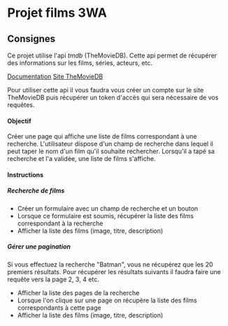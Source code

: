 # Projet films 3WA

## Consignes
Ce projet utilise l'api *tmdb* (TheMovieDB). Cette api permet de récupérer des informations sur les films, séries, acteurs, etc.

[Documentation](https://developer.themoviedb.org/reference/intro/getting-started)
[Site TheMovieDB](https://www.themoviedb.org/)

Pour utiliser cette api il vous faudra vous créer un compte sur le site TheMovieDB puis récupérer un token d'accès qui sera nécessaire de vos requêtes.

#### Objectif

Créer une page qui affiche une liste de films correspondant à une recherche. L'utilisateur dispose d'un champ de recherche dans lequel il peut taper le nom d'un film qu'il souhaite rechercher. Lorsqu'il a tapé sa recherche et l'a validée, une liste de films s'affiche.

#### Instructions

##### Recherche de films

* Créer un formulaire avec un champ de recherche et un bouton
* Lorsque ce formulaire est soumis, récupérer la liste des films correspondant à la recherche
* Afficher la liste des films (image, titre, description)

##### Gérer une pagination

Si vous effectuez la recherche "Batman", vous ne récupérez que les 20 premiers résultats. Pour récupérer les résultats suivants il faudra faire une requête vers la page 2, 3, 4 etc.

* Afficher la liste des pages de la recherche
* Lorsque l'on clique sur une page on récupère la liste des films correspondants à cette page
* Afficher la liste des films (image, titre, description)